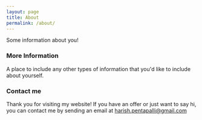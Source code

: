 ```yaml
---
layout: page
title: About
permalink: /about/
---
```


Some information about you!

### More Information

A place to include any other types of information that you'd like to include about yourself.

### Contact me

Thank you for visiting my website!
If you have an offer or just want to say hi, you can contact me by sending an email at
[harish.pentapalli@gmail.com](mailto:harish.pentapalli@gmail.com)

